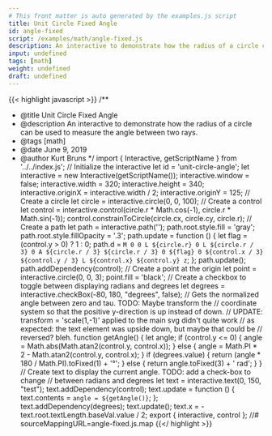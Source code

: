 ```yaml
---
# This front matter is auto generated by the examples.js script
title: Unit Circle Fixed Angle
id: angle-fixed
script: /examples/math/angle-fixed.js
description: An interactive to demonstrate how the radius of a circle can be used to measure the angle between two rays.
input: undefined
tags: [math]
weight: undefined
draft: undefined
---
```


{{< highlight javascript >}}
/**
* @title Unit Circle Fixed Angle
* @description An interactive to demonstrate how the radius of a circle can be used to measure the angle between two rays.
* @tags [math]
* @date June 9, 2019
* @author Kurt Bruns
*/
import { Interactive, getScriptName } from '../../index.js';
// Initialize the interactive
let id = 'unit-circle-angle';
let interactive = new Interactive(getScriptName());
interactive.window = false;
interactive.width = 320;
interactive.height = 340;
interactive.originX = interactive.width / 2;
interactive.originY = 125;
// Create a circle
let circle = interactive.circle(0, 0, 100);
// Create a control
let control = interactive.control(circle.r * Math.cos(-1), circle.r * Math.sin(-1));
control.constrainToCircle(circle.cx, circle.cy, circle.r);
// Create a path
let path = interactive.path('');
path.root.style.fill = 'gray';
path.root.style.fillOpacity = '.3';
path.update = function () {
    let flag = (control.y > 0) ? 1 : 0;
    path.d = `M 0 0
            L ${circle.r} 0
            L ${circle.r / 3} 0
            A ${circle.r / 3} ${circle.r / 3} 0 ${flag} 0 ${control.x / 3} ${control.y / 3}
            L ${control.x} ${control.y}
            z`;
};
path.update();
path.addDependency(control);
// Create a point at the origin
let point = interactive.circle(0, 0, 3);
point.fill = 'black';
// Create a checkbox to toggle between displaying radians and degrees
let degrees = interactive.checkBox(-80, 180, "degrees", false);
// Gets the normalized angle between zero and tau. TODO: Maybe transform the
// coordinate system so that the positive y-direction is up instead of down.
// UPDATE: transform = 'scale(1,-1)' applied to the main svg  didn't quite work
// as expected: the text element was upside down, but maybe that could be
// reversed? bleh.
function getAngle() {
    let angle;
    if (control.y <= 0) {
        angle = Math.abs(Math.atan2(control.y, control.x));
    }
    else {
        angle = Math.PI * 2 - Math.atan2(control.y, control.x);
    }
    if (degrees.value) {
        return (angle * 180 / Math.PI).toFixed(1) + '°';
    }
    else {
        return angle.toFixed(3) + ' rad';
    }
}
// Create text to display the current angle. TODO: add a check-box to change
// between radians and degrees
let text = interactive.text(0, 150, "test");
text.addDependency(control);
text.update = function () {
    text.contents = `angle = ${getAngle()}`;
};
text.addDependency(degrees);
text.update();
text.x = -text.root.textLength.baseVal.value / 2;
export { interactive, control };
//# sourceMappingURL=angle-fixed.js.map
{{</ highlight >}}

